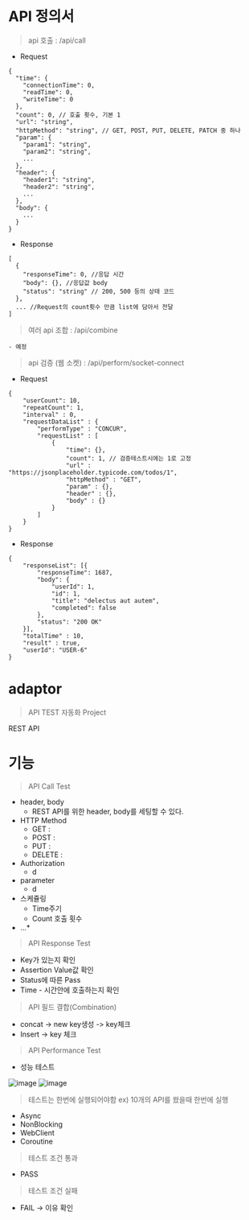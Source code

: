 # API 정의서
> api 호출 : /api/call
- Request
```
{
  "time": {
    "connectionTime": 0,
    "readTime": 0,
    "writeTime": 0
  },
  "count": 0, // 호출 횟수, 기본 1
  "url": "string",
  "httpMethod": "string", // GET, POST, PUT, DELETE, PATCH 중 하나
  "param": {
    "param1": "string",
    "param2": "string",
    ...
  },
  "header": {
    "header1": "string",
    "header2": "string",
    ...
  },
  "body": {
    ...
  }
}
```

- Response
```
[
  {
    "responseTime": 0, //응답 시간
    "body": {}, //응답값 body
    "status": "string" // 200, 500 등의 상태 코드
  },
  ... //Request의 count횟수 만큼 list에 담아서 전달
]
```

> 여러 api 조합 : /api/combine
```
- 예정
```

> api 검증 (웹 소켓) : /api/perform/socket-connect
- Request
```
{
    "userCount": 10,
    "repeatCount": 1,
    "interval" : 0,
    "requestDataList" : {
        "performType" : "CONCUR",
        "requestList" : [
            {
                "time": {},
                "count": 1, // 검증테스트시에는 1로 고정
                "url" : "https://jsonplaceholder.typicode.com/todos/1",
                "httpMethod" : "GET",
                "param" : {},
                "header" : {},
                "body" : {}
            }
        ]
    }
}
```

- Response
```
{  
    "responseList": [{
        "responseTime": 1687,
        "body": {
            "userId": 1,
            "id": 1,
            "title": "delectus aut autem",
            "completed": false
        },
        "status": "200 OK"
    }],
    "totalTime" : 10,
    "result" : true,
    "userId": "USER-6"
}
```

# adaptor
> API TEST 자동화 Project

REST API 

# 기능

> API Call Test
- header, body
  - REST API를 위한 header, body를 세팅할 수 있다.
- HTTP Method
  - GET :
  - POST :
  - PUT :
  - DELETE :
- Authorization
  - d
- parameter
  - d
- 스케쥴링
  - Time주기
  - Count 호출 횟수
- ...*

> API Response Test
- Key가 있는지 확인
- Assertion Value값 확인
- Status에 따른 Pass
- Time - 시간안에 호출하는지 확인


> API 필드 결합(Combination)
- concat -> new key생성 -> key체크
- Insert -> key 체크

> API Performance Test
- 성능 테스트

![image](https://github.com/tmdrl5779/adaptor/assets/45285712/eb888c0c-2f4e-423c-a46b-7aa6a901cdc6)
![image](https://github.com/tmdrl5779/adaptor/assets/45285712/7732b24a-d3ae-48d9-94ae-3dc62f8bc4aa)


> 테스트는 한번에 실행되어야함 ex) 10개의 API를 쐈을때 한번에 실행
- Async
- NonBlocking
- WebClient
- Coroutine

> 테스트 조건 통과
- PASS

> 테스트 조건 실패
- FAIL -> 이유 확인
